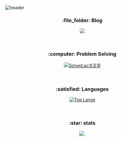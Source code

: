 
![header](https://capsule-render.vercel.app/api?type=waving&color=auto&height=300&section=header&text=KwonBo%20Github&fontSize=90)
<div align="center">
  <h3> :file_folder: Blog </h3>
<a href="https://0heavensbee.tistory.com/" target="_blank"><img src="https://img.shields.io/badge/Tistory-535D6C?style=flat-square&logo=Tistory&logoColor=white"/></a>
  <br>
  <br>
  <br>

  <h3> :computer: Problem Solving </h3>
  
[![Solved.ac프로필](http://mazassumnida.wtf/api/v2/generate_badge?boj=KwonBo)](https://solved.ac/0heavensbee)
  <br>
  <br>
  <br>
  <h3> :satisfied: Languages </h3>
  
[![Top Langs](https://github-readme-stats.vercel.app/api/top-langs/?username=KwonBo&langs_count=8)](https://github.com/KwonBo/github-readme-stats)
  <br>
  <br>
  <br>
  <h3> :star: stats </h3>
  
![.](https://github-readme-stats.vercel.app/api?username=KwonBo&show_icons=true&theme=graywhite)
</div>
